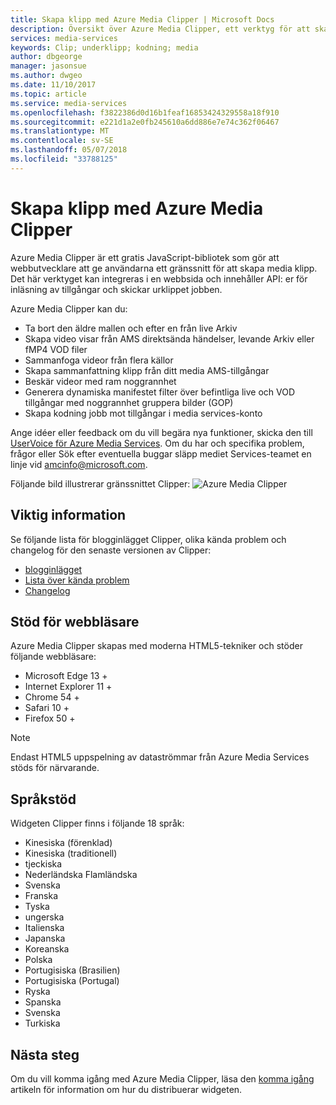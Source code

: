 ```yaml
---
title: Skapa klipp med Azure Media Clipper | Microsoft Docs
description: Översikt över Azure Media Clipper, ett verktyg för att skapa media klipp från tillgångar
services: media-services
keywords: Clip; underklipp; kodning; media
author: dbgeorge
manager: jasonsue
ms.author: dwgeo
ms.date: 11/10/2017
ms.topic: article
ms.service: media-services
ms.openlocfilehash: f3822386d0d16b1feaf16853424329558a18f910
ms.sourcegitcommit: e221d1a2e0fb245610a6dd886e7e74c362f06467
ms.translationtype: MT
ms.contentlocale: sv-SE
ms.lasthandoff: 05/07/2018
ms.locfileid: "33788125"
---
```

# <a name="create-clips-with-azure-media-clipper"></a>Skapa klipp med Azure Media Clipper
Azure Media Clipper är ett gratis JavaScript-bibliotek som gör att webbutvecklare att ge användarna ett gränssnitt för att skapa media klipp. Det här verktyget kan integreras i en webbsida och innehåller API: er för inläsning av tillgångar och skickar urklippet jobben.

Azure Media Clipper kan du:
- Ta bort den äldre mallen och efter en från live Arkiv 
- Skapa video visar från AMS direktsända händelser, levande Arkiv eller fMP4 VOD filer 
- Sammanfoga videor från flera källor 
- Skapa sammanfattning klipp från ditt media AMS-tillgångar 
- Beskär videor med ram noggrannhet 
- Generera dynamiska manifestet filter över befintliga live och VOD tillgångar med noggrannhet gruppera bilder (GOP) 
- Skapa kodning jobb mot tillgångar i media services-konto

Ange idéer eller feedback om du vill begära nya funktioner, skicka den till [UserVoice för Azure Media Services](http://aka.ms/amsvoice/). Om du har och specifika problem, frågor eller Sök efter eventuella buggar släpp mediet Services-teamet en linje vid amcinfo@microsoft.com.

Följande bild illustrerar gränssnittet Clipper: ![Azure Media Clipper](media/media-services-azure-media-clipper-overview/media-services-azure-media-clipper-interface.PNG)

## <a name="release-notes"></a>Viktig information
Se följande lista för blogginlägget Clipper, olika kända problem och changelog för den senaste versionen av Clipper:
- [blogginlägget](https://azure.microsoft.com/blog/azure-media-clipper/)
- [Lista över kända problem](https://amp.azure.net/libs/amc/latest/docs/known_issues.html)
- [Changelog](https://amp.azure.net/libs/amc/latest/docs/changelog.html)

## <a name="browser-support"></a>Stöd för webbläsare
Azure Media Clipper skapas med moderna HTML5-tekniker och stöder följande webbläsare:

- Microsoft Edge 13 +
- Internet Explorer 11 +
- Chrome 54 +
- Safari 10 +
- Firefox 50 +

> [!NOTE]
> Endast HTML5 uppspelning av dataströmmar från Azure Media Services stöds för närvarande.

## <a name="language-support"></a>Språkstöd
Widgeten Clipper finns i följande 18 språk:
- Kinesiska (förenklad)
- Kinesiska (traditionell)
- tjeckiska
- Nederländska Flamländska
- Svenska
- Franska
- Tyska
- ungerska
- Italienska
- Japanska
- Koreanska
- Polska
- Portugisiska (Brasilien)
- Portugisiska (Portugal)
- Ryska
- Spanska
- Svenska
- Turkiska

## <a name="next-steps"></a>Nästa steg
Om du vill komma igång med Azure Media Clipper, läsa den [komma igång](media-services-azure-media-clipper-getting-started.md) artikeln för information om hur du distribuerar widgeten.
